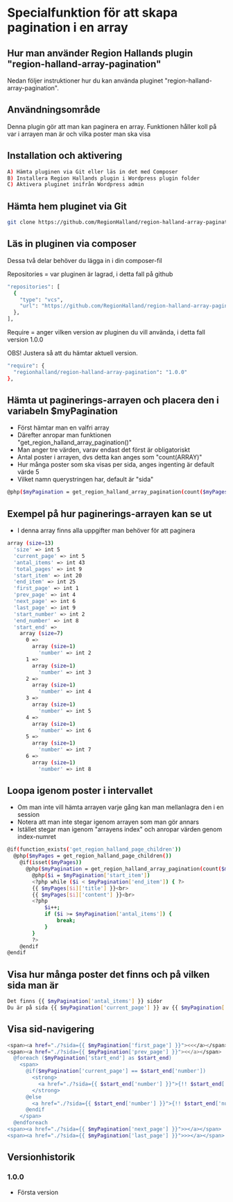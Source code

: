 # Specialfunktion för att skapa pagination i en array

## Hur man använder Region Hallands plugin "region-halland-array-pagination"

Nedan följer instruktioner hur du kan använda pluginet "region-halland-array-pagination".


## Användningsområde

Denna plugin gör att man kan paginera en array. Funktionen håller koll på var i arrayen man är och vilka poster man ska visa


## Installation och aktivering

```sh
A) Hämta pluginen via Git eller läs in det med Composer
B) Installera Region Hallands plugin i Wordpress plugin folder
C) Aktivera pluginet inifrån Wordpress admin
```


## Hämta hem pluginet via Git

```sh
git clone https://github.com/RegionHalland/region-halland-array-pagination.git
```


## Läs in pluginen via composer

Dessa två delar behöver du lägga in i din composer-fil

Repositories = var pluginen är lagrad, i detta fall på github

```sh
"repositories": [
  {
    "type": "vcs",
    "url": "https://github.com/RegionHalland/region-halland-array-pagination.git"
  },
],
```
Require = anger vilken version av pluginen du vill använda, i detta fall version 1.0.0

OBS! Justera så att du hämtar aktuell version.

```sh
"require": {
  "regionhalland/region-halland-array-pagination": "1.0.0"
},
```


## Hämta ut paginerings-arrayen och placera den i variabeln $myPagination

- Först hämtar man en valfri array
- Därefter anropar man funktionen "get_region_halland_array_pagination()"
- Man anger tre värden, varav endast det först är obligatoriskt
- Antal poster i arrayen, dvs detta kan anges som "count(ARRAY)"
- Hur många poster som ska visas per sida, anges ingenting är default värde 5
- Vilket namn querystringen har, default är "sida"

```sh
@php($myPagination = get_region_halland_array_pagination(count($myPages),5,'sida'))
```


## Exempel på hur paginerings-arrayen kan se ut

- I denna array finns alla uppgifter man behöver för att paginera

```sh
array (size=13)
  'size' => int 5
  'current_page' => int 5
  'antal_items' => int 43
  'total_pages' => int 9
  'start_item' => int 20
  'end_item' => int 25
  'first_page' => int 1
  'prev_page' => int 4
  'next_page' => int 6
  'last_page' => int 9
  'start_number' => int 2
  'end_number' => int 8
  'start_end' => 
    array (size=7)
      0 => 
        array (size=1)
          'number' => int 2
      1 => 
        array (size=1)
          'number' => int 3
      2 => 
        array (size=1)
          'number' => int 4
      3 => 
        array (size=1)
          'number' => int 5
      4 => 
        array (size=1)
          'number' => int 6
      5 => 
        array (size=1)
          'number' => int 7
      6 => 
        array (size=1)
          'number' => int 8
```


## Loopa igenom poster i intervallet

- Om man inte vill hämta arrayen varje gång kan man mellanlagra den i en session
- Notera att man inte stegar igenom arrayen som man gör annars
- Istället stegar man igenom "arrayens index" och anropar värden genom index-numret

```sh
@if(function_exists('get_region_halland_page_children'))
  @php($myPages = get_region_halland_page_children())
    @if(isset($myPages))
      @php($myPagination = get_region_halland_array_pagination(count($myPages),5,'sida'))
        @php($i = $myPagination['start_item'])
        <?php while ($i < $myPagination['end_item']) { ?>
        {{ $myPages[$i]['title'] }}<br>
        {{ $myPages[$i]['content'] }}<br>
        <?php 
            $i++;
            if ($i >= $myPagination['antal_items']) {
                break;
            } 
        }		 
        ?>
    @endif
@endif
```


## Visa hur många poster det finns och på vilken sida man är

```sh
Det finns {{ $myPagination['antal_items'] }} sidor
Du är på sida {{ $myPagination['current_page'] }} av {{ $myPagination['total_pages'] }}	
```


## Visa sid-navigering

```sh
<span><a href="./?sida={{ $myPagination['first_page'] }}"><<</a></span>
<span><a href="./?sida={{ $myPagination['prev_page'] }}"><</a></span>
  @foreach ($myPagination['start_end'] as $start_end)
    <span>
      @if($myPagination['current_page'] == $start_end['number'])
	    <strong>
	      <a href="./?sida={{ $start_end['number'] }}">{!! $start_end['number'] !!}</a>
	    </strong>
	  @else
	    <a href="./?sida={{ $start_end['number'] }}">{!! $start_end['number'] !!}</a>
	  @endif
	</span>
  @endforeach
<span><a href="./?sida={{ $myPagination['next_page'] }}">></a></span>
<span><a href="./?sida={{ $myPagination['last_page'] }}">>></a></span>
```


## Versionhistorik

### 1.0.0
- Första version